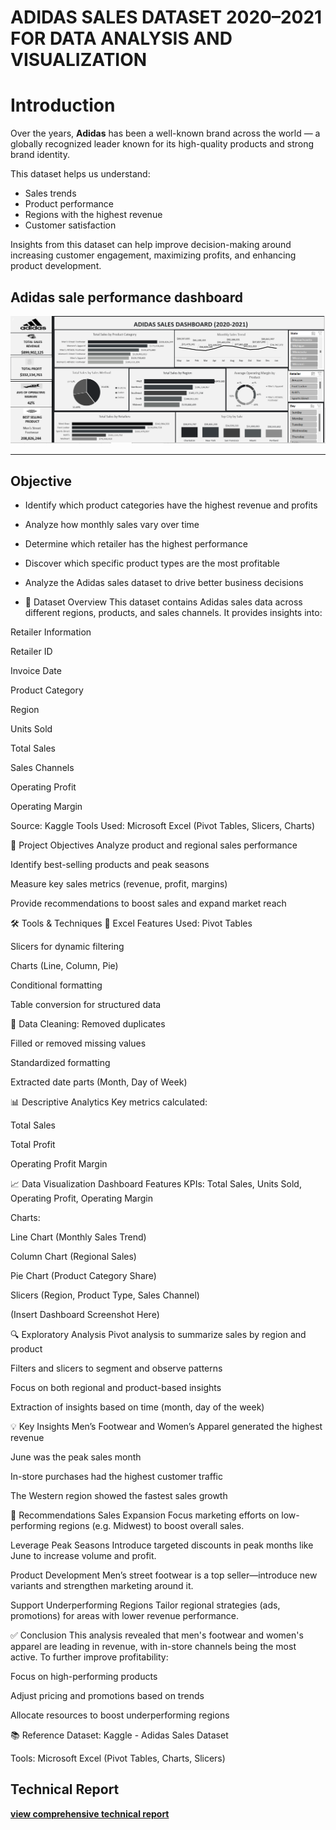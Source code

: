 # ADIDAS SALES DATASET 2020–2021 FOR DATA ANALYSIS AND VISUALIZATION
# Introduction

Over the years, **Adidas** has been a well-known brand across the world — a globally recognized leader known for its high-quality products and strong brand identity.

This dataset helps us understand:

- Sales trends  
- Product performance  
- Regions with the highest revenue  
- Customer satisfaction  

Insights from this dataset can help improve decision-making around increasing customer engagement, maximizing profits, and enhancing product development.

## Adidas sale performance dashboard
![Dashboard](https://github.com/Oyelakin95/Adidas-sales-dataset-2020-2021/blob/main/Screenshot%20(13).png)

---

## Objective

- Identify which product categories have the highest revenue and profits  
- Analyze how monthly sales vary over time  
- Determine which retailer has the highest performance  
- Discover which specific product types are the most profitable  
- Analyze the Adidas sales dataset to drive better business decisions

- 📁 Dataset Overview
This dataset contains Adidas sales data across different regions, products, and sales channels. It provides insights into:

Retailer Information

Retailer ID

Invoice Date

Product Category

Region

Units Sold

Total Sales

Sales Channels

Operating Profit

Operating Margin

Source: Kaggle
Tools Used: Microsoft Excel (Pivot Tables, Slicers, Charts)

🎯 Project Objectives
Analyze product and regional sales performance

Identify best-selling products and peak seasons

Measure key sales metrics (revenue, profit, margins)

Provide recommendations to boost sales and expand market reach

🛠️ Tools & Techniques
🔧 Excel Features Used:
Pivot Tables

Slicers for dynamic filtering

Charts (Line, Column, Pie)

Conditional formatting

Table conversion for structured data

🧹 Data Cleaning:
Removed duplicates

Filled or removed missing values

Standardized formatting

Extracted date parts (Month, Day of Week)

📊 Descriptive Analytics
Key metrics calculated:

Total Sales

Total Profit

Operating Profit Margin

📈 Data Visualization Dashboard Features
KPIs: Total Sales, Units Sold, Operating Profit, Operating Margin

Charts:

Line Chart (Monthly Sales Trend)

Column Chart (Regional Sales)

Pie Chart (Product Category Share)

Slicers (Region, Product Type, Sales Channel)

(Insert Dashboard Screenshot Here)

🔍 Exploratory Analysis
Pivot analysis to summarize sales by region and product

Filters and slicers to segment and observe patterns

Focus on both regional and product-based insights

Extraction of insights based on time (month, day of the week)

💡 Key Insights
Men’s Footwear and Women’s Apparel generated the highest revenue

June was the peak sales month

In-store purchases had the highest customer traffic

The Western region showed the fastest sales growth

📌 Recommendations
Sales Expansion
Focus marketing efforts on low-performing regions (e.g. Midwest) to boost overall sales.

Leverage Peak Seasons
Introduce targeted discounts in peak months like June to increase volume and profit.

Product Development
Men’s street footwear is a top seller—introduce new variants and strengthen marketing around it.

Support Underperforming Regions
Tailor regional strategies (ads, promotions) for areas with lower revenue performance.

✅ Conclusion
This analysis revealed that men's footwear and women's apparel are leading in revenue, with in-store channels being the most active. To further improve profitability:

Focus on high-performing products

Adjust pricing and promotions based on trends

Allocate resources to boost underperforming regions

📚 Reference
Dataset: Kaggle - Adidas Sales Dataset

Tools: Microsoft Excel (Pivot Tables, Charts, Slicers)
## Technical Report
**[view comprehensive technical report](https://medium.com/@oyelakinemmanueloluwaseyi)**


